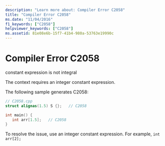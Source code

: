 ```yaml
---
description: "Learn more about: Compiler Error C2058"
title: "Compiler Error C2058"
ms.date: "11/04/2016"
f1_keywords: ["C2058"]
helpviewer_keywords: ["C2058"]
ms.assetid: 81e08e6b-15f7-41b4-980a-53763e19990c
---
```

# Compiler Error C2058

constant expression is not integral

The context requires an integer constant expression.

The following sample generates C2058:

```cpp
// C2058.cpp
struct alignas(1.5) S {};   // C2058

int main() {
   int arr[1.5];   // C2058
}
```

To resolve the issue, use an integer constant expression. For example, `int arr[2];`
